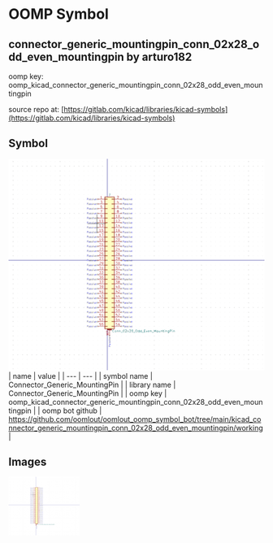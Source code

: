 # OOMP Symbol  
## connector_generic_mountingpin_conn_02x28_odd_even_mountingpin  by arturo182  
  
oomp key: oomp_kicad_connector_generic_mountingpin_conn_02x28_odd_even_mountingpin  
  
source repo at: [https://gitlab.com/kicad/libraries/kicad-symbols](https://gitlab.com/kicad/libraries/kicad-symbols)  
## Symbol  
  
[![working.png](working_600.png)](working.png)  
| name | value | 
| --- | --- | 
| symbol name | Connector_Generic_MountingPin | 
| library name | Connector_Generic_MountingPin | 
| oomp key | oomp_kicad_connector_generic_mountingpin_conn_02x28_odd_even_mountingpin | 
| oomp bot github | https://github.com/oomlout/oomlout_oomp_symbol_bot/tree/main/kicad_connector_generic_mountingpin_conn_02x28_odd_even_mountingpin/working | 
## Images  
  
[![working.png](working_140.png)](working.png)  
